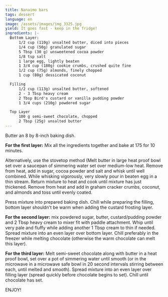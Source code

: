 ```yaml
---
title: Nanaimo bars
tags: dessert
language: en
image: /assets/images/img_3325.jpg
yield: It goes fast - keep in the fridge!
ingredients: |-
  Bottom Layer:
      1/2 cup (110g) unsalted butter, diced into pieces
      1/4 cup (50g) granulated sugar
      5 Tbsp (30 g) unsweetened cocoa powder
      1/8 tsp salt
      1 large egg, lightly beaten
      1 3/4 cup (180g) cookie crumbs, crushed quite fine
      1/2 cup (75g) almonds, finely chopped
      1 cup (80g) dessicated coconut

  Filling
      1/2 cup (113g) unsalted butter, softened
      2 - 3 Tbsp heavy cream
      2 Tbsp Bird's custard or vanilla pudding powder
      1 3/4 cups (210g) powdered sugar

  Top Layer
      100 g semi-sweet chocolate, chopped
      2 Tbsp (25g) unsalted butter
---
```

Butter an 8 by 8-inch baking dish.

**For the first layer:** Mix all the ingredients together and bake at 175 for 10 minutes.

Alternatively, use the stovetop method (Melt butter in large heat proof bowl set over a saucepan of simmering water set over medium-low heat. Remove from heat, add in sugar, cocoa powder and salt and whisk until well combined. While whisking vigorously, very slowly pour in beaten egg in a thin stream. Return mixture to heat and cook until mixture has just thickened. Remove from heat and add in graham cracker crumbs, coconut, and almonds and toss until evenly coated.

Press mixture into prepared baking dish. Chill while preparing the filling, bottom layer shouldn't be warm when adding the custard frosting layer.

**For the second layer:** mix powdered sugar, butter, custard/pudding powder and 2 Tbsp heavy cream to mixer fit with paddle attachment. Whip until very pale and fluffy while adding another 1 Tbsp cream to thin if needed. Spread mixture into an even layer over bottom layer. Chill preferably in the freezer while melting chocolate (otherwise the warm chocolate can melt this layer).

**For the third layer:** Melt semi-sweet chocolate along with butter in a heat proof bowl, set over a pot of simmering water until smooth (or in the microwave in a microwave safe bowl in 20 second intervals stirring between each, until melted and smooth). Spread mixture into an even layer over filling layer (spread quickly before chocolate begins to set). Chill until chocolate has set.

ENJOY!